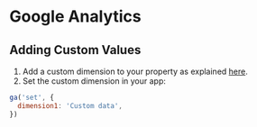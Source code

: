# Google Analytics

## Adding Custom Values

1. Add a custom dimension to your property as explained [here](https://support.google.com/analytics/answer/2709829?hl=en&ref_topic=2709827#set_up_custom_dimensions).
2. Set the custom dimension in your app:

```js
ga('set', {
  dimension1: 'Custom data',
})
```
